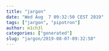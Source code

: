 ```yaml
---
title: "jargon"
date: "Wed Aug  7 09:32:50 CEST 2019"
tags: ["jargon", "pipotron"]
author: m1ch3l
categories: ["generated"]
slug: "jargon/2019-08-07-09:32:50"
---
```



